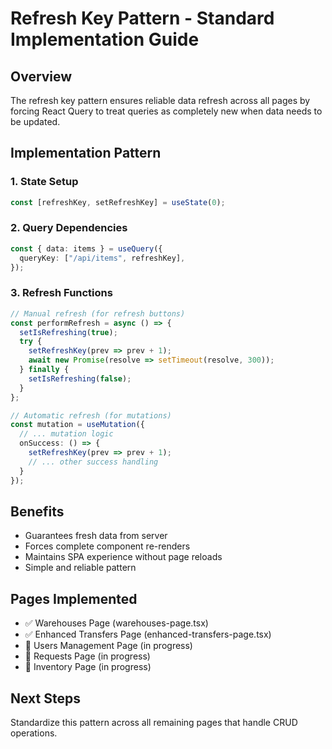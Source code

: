 # Refresh Key Pattern - Standard Implementation Guide

## Overview
The refresh key pattern ensures reliable data refresh across all pages by forcing React Query to treat queries as completely new when data needs to be updated.

## Implementation Pattern

### 1. State Setup
```typescript
const [refreshKey, setRefreshKey] = useState(0);
```

### 2. Query Dependencies
```typescript
const { data: items } = useQuery({
  queryKey: ["/api/items", refreshKey],
});
```

### 3. Refresh Functions
```typescript
// Manual refresh (for refresh buttons)
const performRefresh = async () => {
  setIsRefreshing(true);
  try {
    setRefreshKey(prev => prev + 1);
    await new Promise(resolve => setTimeout(resolve, 300));
  } finally {
    setIsRefreshing(false);
  }
};

// Automatic refresh (for mutations)
const mutation = useMutation({
  // ... mutation logic
  onSuccess: () => {
    setRefreshKey(prev => prev + 1);
    // ... other success handling
  }
});
```

## Benefits
- Guarantees fresh data from server
- Forces complete component re-renders
- Maintains SPA experience without page reloads
- Simple and reliable pattern

## Pages Implemented
- ✅ Warehouses Page (warehouses-page.tsx)
- ✅ Enhanced Transfers Page (enhanced-transfers-page.tsx)
- 🔄 Users Management Page (in progress)
- 🔄 Requests Page (in progress)
- 🔄 Inventory Page (in progress)

## Next Steps
Standardize this pattern across all remaining pages that handle CRUD operations.